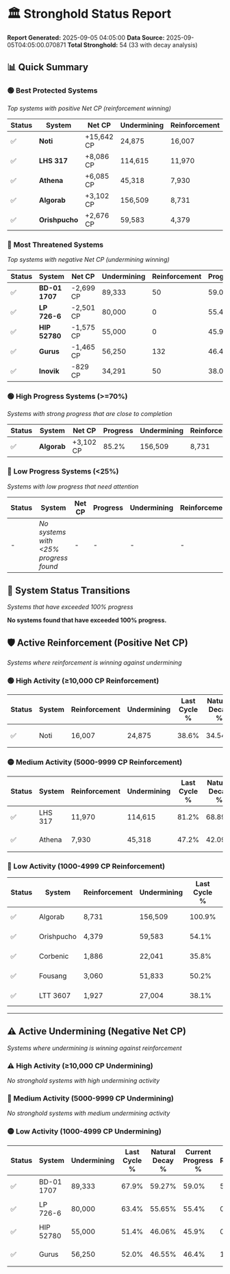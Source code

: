 # 🏛️ Stronghold Status Report

**Report Generated:** 2025-09-05 04:05:00
**Data Source:** 2025-09-05T04:05:00.070871
**Total Stronghold:** 54 (33 with decay analysis)

## 📊 Quick Summary

### 🟢 **Best Protected Systems**
*Top systems with positive Net CP (reinforcement winning)*

| Status | System | Net CP | Undermining | Reinforcement | Progress |
|--------|--------|--------|-------------|---------------|----------|
| ✅ | **Noti** | +15,642 CP | 24,875 | 16,007 | 36.1% |
| ✅ | **LHS 317** | +8,086 CP | 114,615 | 11,970 | 69.7% |
| ✅ | **Athena** | +6,085 CP | 45,318 | 7,930 | 42.7% |
| ✅ | **Algorab** | +3,102 CP | 156,509 | 8,731 | 85.2% |
| ✅ | **Orishpucho** | +2,676 CP | 59,583 | 4,379 | 48.1% |

### 🔴 **Most Threatened Systems**
*Top systems with negative Net CP (undermining winning)*

| Status | System | Net CP | Undermining | Reinforcement | Progress |
|--------|--------|--------|-------------|---------------|----------|
| ✅ | **BD-01 1707** | -2,699 CP | 89,333 | 50 | 59.0% |
| ✅ | **LP 726-6** | -2,501 CP | 80,000 | 0 | 55.4% |
| ✅ | **HIP 52780** | -1,575 CP | 55,000 | 0 | 45.9% |
| ✅ | **Gurus** | -1,465 CP | 56,250 | 132 | 46.4% |
| ✅ | **Inovik** | -829 CP | 34,291 | 50 | 38.0% |

### 🟢 **High Progress Systems (>=70%)**
*Systems with strong progress that are close to completion*

| Status | System | Net CP | Progress | Undermining | Reinforcement |
|--------|--------|--------|----------|-------------|---------------|
| ✅ | **Algorab** | +3,102 CP | 85.2% | 156,509 | 8,731 |

### 🔴 **Low Progress Systems (<25%)**
*Systems with low progress that need attention*

| Status | System | Net CP | Progress | Undermining | Reinforcement |
|--------|--------|--------|----------|-------------|---------------|
| - | *No systems with <25% progress found* | - | - | - | - |
## 🔄 System Status Transitions
*Systems that have exceeded 100% progress*

**No systems found that have exceeded 100% progress.**

## 🛡️ Active Reinforcement (Positive Net CP)
*Systems where reinforcement is winning against undermining*

### 🟢 High Activity (≥10,000 CP Reinforcement)

| Status | System | Reinforcement | Undermining | Last Cycle % | Natural Decay % | Current Progress % | Current CP | Net CP | Activity |
|--------|--------|---------------|-------------|--------------|-----------------|-------------------|------------|--------|----------|
| ✅ | Noti | 16,007 | 24,875 | 38.6% | 34.54% | 36.1% | 361,000 | +15,642 | 🟢 High Reinforcement |

### 🟡 Medium Activity (5000-9999 CP Reinforcement)

| Status | System | Reinforcement | Undermining | Last Cycle % | Natural Decay % | Current Progress % | Current CP | Net CP | Activity |
|--------|--------|---------------|-------------|--------------|-----------------|-------------------|------------|--------|----------|
| ✅ | LHS 317 | 11,970 | 114,615 | 81.2% | 68.89% | 69.7% | 697,000 | +8,086 | 🟡 Medium Reinforcement |
| ✅ | Athena | 7,930 | 45,318 | 47.2% | 42.09% | 42.7% | 427,000 | +6,085 | 🟡 Medium Reinforcement |

### 🔴 Low Activity (1000-4999 CP Reinforcement)

| Status | System | Reinforcement | Undermining | Last Cycle % | Natural Decay % | Current Progress % | Current CP | Net CP | Activity |
|--------|--------|---------------|-------------|--------------|-----------------|-------------------|------------|--------|----------|
| ✅ | Algorab | 8,731 | 156,509 | 100.9% | 84.89% | 85.2% | 852,000 | +3,102 | 🔵 Low Reinforcement |
| ✅ | Orishpucho | 4,379 | 59,583 | 54.1% | 47.83% | 48.1% | 481,000 | +2,676 | 🔵 Low Reinforcement |
| ✅ | Corbenic | 1,886 | 22,041 | 35.8% | 33.44% | 33.6% | 336,000 | +1,604 | 🔵 Low Reinforcement |
| ✅ | Fousang | 3,060 | 51,833 | 50.2% | 44.84% | 45.0% | 450,000 | +1,598 | 🔵 Low Reinforcement |
| ✅ | LTT 3607 | 1,927 | 27,004 | 38.1% | 35.27% | 35.4% | 354,000 | +1,281 | 🔵 Low Reinforcement |


---

## ⚠️ Active Undermining (Negative Net CP)
*Systems where undermining is winning against reinforcement*

### ⚠️ High Activity (≥10,000 CP Undermining)

*No stronghold systems with high undermining activity*

### 🔶 Medium Activity (5000-9999 CP Undermining)

*No stronghold systems with medium undermining activity*

### 🟡 Low Activity (1000-4999 CP Undermining)

| Status | System | Undermining | Last Cycle % | Natural Decay % | Current Progress % | Reinforcement | Current CP | Net CP | Activity |
|--------|--------|-------------|--------------|-----------------|-------------------|---------------|------------|--------|----------|
| ✅ | BD-01 1707 | 89,333 | 67.9% | 59.27% | 59.0% | 50 | 590,000 | -2,699 | 🟡 Low Undermining |
| ✅ | LP 726-6 | 80,000 | 63.4% | 55.65% | 55.4% | 0 | 553,999 | -2,501 | 🟡 Low Undermining |
| ✅ | HIP 52780 | 55,000 | 51.4% | 46.06% | 45.9% | 0 | 458,999 | -1,575 | 🟡 Low Undermining |
| ✅ | Gurus | 56,250 | 52.0% | 46.55% | 46.4% | 132 | 463,999 | -1,465 | 🟡 Low Undermining |
